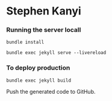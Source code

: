 # Stephen Kanyi

### Running the server locall

    bundle install

    bundle exec jekyll serve --livereload

### To deploy production

    bundle exec jekyll build

Push the generated code to GitHub. 



